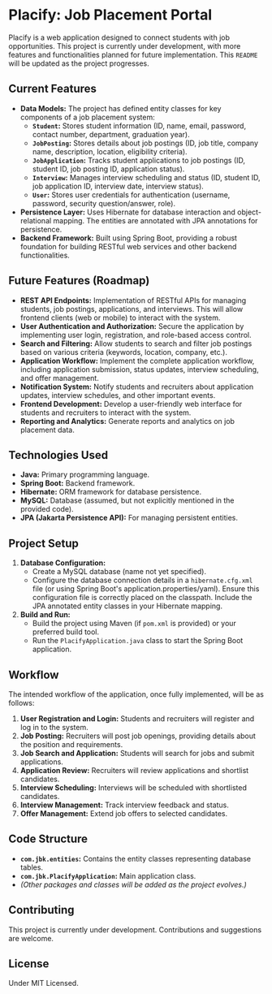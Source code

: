 # Placify: Job Placement Portal

Placify is a web application designed to connect students with job opportunities. This project is currently under development, with more features and functionalities planned for future implementation.  This `README` will be updated as the project progresses.

## Current Features

* **Data Models:**  The project has defined entity classes for key components of a job placement system:
    * **`Student`:** Stores student information (ID, name, email, password, contact number, department, graduation year).
    * **`JobPosting`:**  Stores details about job postings (ID, job title, company name, description, location, eligibility criteria).
    * **`JobApplication`:**  Tracks student applications to job postings (ID, student ID, job posting ID, application status).
    * **`Interview`:**  Manages interview scheduling and status (ID, student ID, job application ID, interview date, interview status).
    * **`User`:** Stores user credentials for authentication (username, password, security question/answer, role).
* **Persistence Layer:** Uses Hibernate for database interaction and object-relational mapping. The entities are annotated with JPA annotations for persistence.
* **Backend Framework:** Built using Spring Boot, providing a robust foundation for building RESTful web services and other backend functionalities.

## Future Features (Roadmap)

* **REST API Endpoints:**  Implementation of RESTful APIs for managing students, job postings, applications, and interviews.  This will allow frontend clients (web or mobile) to interact with the system.
* **User Authentication and Authorization:** Secure the application by implementing user login, registration, and role-based access control.
* **Search and Filtering:** Allow students to search and filter job postings based on various criteria (keywords, location, company, etc.).
* **Application Workflow:** Implement the complete application workflow, including application submission, status updates, interview scheduling, and offer management.
* **Notification System:**  Notify students and recruiters about application updates, interview schedules, and other important events.
* **Frontend Development:** Develop a user-friendly web interface for students and recruiters to interact with the system.
* **Reporting and Analytics:**  Generate reports and analytics on job placement data.

## Technologies Used

* **Java:** Primary programming language.
* **Spring Boot:** Backend framework.
* **Hibernate:** ORM framework for database persistence.
* **MySQL:** Database (assumed, but not explicitly mentioned in the provided code).
* **JPA (Jakarta Persistence API):**  For managing persistent entities.

## Project Setup

1. **Database Configuration:**
    * Create a MySQL database (name not yet specified).
    * Configure the database connection details in a `hibernate.cfg.xml` file (or using Spring Boot's application.properties/yaml).  Ensure this configuration file is correctly placed on the classpath.  Include the JPA annotated entity classes in your Hibernate mapping.
2. **Build and Run:**
    * Build the project using Maven (if `pom.xml` is provided) or your preferred build tool.
    * Run the `PlacifyApplication.java` class to start the Spring Boot application.

## Workflow

The intended workflow of the application, once fully implemented, will be as follows:

1. **User Registration and Login:** Students and recruiters will register and log in to the system.
2. **Job Posting:** Recruiters will post job openings, providing details about the position and requirements.
3. **Job Search and Application:** Students will search for jobs and submit applications.
4. **Application Review:** Recruiters will review applications and shortlist candidates.
5. **Interview Scheduling:**  Interviews will be scheduled with shortlisted candidates.
6. **Interview Management:** Track interview feedback and status.
7. **Offer Management:**  Extend job offers to selected candidates.

## Code Structure

* **`com.jbk.entities`:** Contains the entity classes representing database tables.
* **`com.jbk.PlacifyApplication`:**  Main application class.
* *(Other packages and classes will be added as the project evolves.)*

## Contributing

This project is currently under development.  Contributions and suggestions are welcome.


## License

Under MIT Licensed.